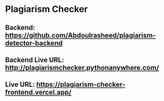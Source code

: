 # Plagiarism Checker

## Backend: https://github.com/Abdoulrasheed/plagiarism-detector-backend
## Backend Live URL: http://plagiarismchecker.pythonanywhere.com/
## Live URL: https://plagiarism-checker-frontend.vercel.app/
